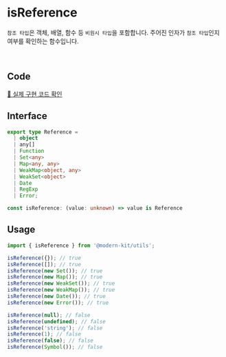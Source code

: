 # isReference

`참조 타입`은 객체, 배열, 함수 등 `비원시 타입`을 포함합니다. 주어진 인자가 `참조 타입`인지 여부를 확인하는 함수입니다.

<br />

## Code
[🔗 실제 구현 코드 확인](https://github.com/modern-agile-team/modern-kit/blob/main/packages/utils/src/validator/isReference/index.ts)

## Interface 
```ts title="typescript"
export type Reference =
  | object
  | any[]
  | Function
  | Set<any>
  | Map<any, any>
  | WeakMap<object, any>
  | WeakSet<object>
  | Date
  | RegExp
  | Error;

const isReference: (value: unknown) => value is Reference
```

## Usage 
```ts title="typescript"
import { isReference } from '@modern-kit/utils';

isReference({}); // true
isReference([]); // true
isReference(new Set()); // true
isReference(new Map()); // true
isReference(new WeakSet()); // true
isReference(new WeakMap()); // true
isReference(new Date()); // true
isReference(new Error()); // true

isReference(null); // false
isReference(undefined); // false
isReference('string'); // false
isReference(1); // false
isReference(false); // false
isReference(Symbol()); // false
```